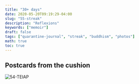 ```yaml
---
title: "30+ days"
date: 2020-05-20T09:19:29-04:00
slug: "55-streak"
description: "Reflexions"
keywords: ["memoir"]
draft: false
tags: ["quarantine-journal", "streak", "buddhism", "photos"]
math: true
toc: true
---
```

<h2>Postcards from the cushion</h2>

![54-TEIAP](/addhana/55-streak.png)

